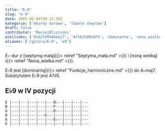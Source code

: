 ```yaml
---
title: "E♭9"
slug: "e-9"
date: 2005-06-04T09:12:30Z
kategorie: ['Akordy durowe', 'Tabele chwytów']
draft: false
contributor: 'MaciejBlizinski'
wikilinks: ['A%E2%99%ADmaj7', 'A7%E2%99%AF5', 'dominanta', 'nona_wielka', 'septyma_ma%C5%82a']
aliases: ['/gitara/E♭9', 'e9']
---
```

E♭-dur z [septymą małą]({{< relref "Septyma_mała.md" >}}) i [noną
wielką]({{< relref "Nona_wielka.md" >}}).

E♭9 jest [dominantą]({{< relref "Funkcje_harmoniczne.md" >}}) do
A♭maj7<!-- link nie odnosił się do niczego: 'E♭9' ('content/książka/E♭9.md') links to 'A♭maj7' ('content/książka/A♭maj7.md') and that does not exist -->. Substytutem E♭9 jest
A7♯5<!-- link nie odnosił się do niczego: 'E♭9' ('content/książka/E♭9.md') links to 'A7♯5' ('content/książka/A7♯5.md') and that does not exist -->.

## E♭9 w IV pozycji

    E |---|---|---|---|---B♭--|---|---|---
    B |---|---|---|---|---F---|---|---|---
    G |---|---|---|---|---D♭--|---|---|---
    D |---|---|---|---G---|---|---|---|---
    A |---|---|---|---|---E♭--|---|---|---
    E |---|---|---|---|---|---|---|---|---


